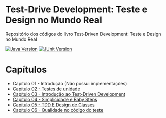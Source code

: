 # Test-Drive Development: Teste e Design no Mundo Real
Repositório dos códigos do livro Test-Driven Development: Teste e Design no Mundo Real

[![Java Version](https://img.shields.io/badge/Java-17-blue)](https://www.oracle.com/java/technologies/javase-jdk17-downloads.html)
[![JUnit Version](https://img.shields.io/badge/JUnit-4-green)](https://junit.org/junit4/)

# Capítulos
- Capítulo 01 - Introdução (Não possui implementações)
- [Capítulo 02 - Testes de unidade](https://github.com/angelomesquita/livro-tdd-mauricio-aniche-java/tree/chapter-02)
- [Capítulo 03 - Introdução ao Test-Driven Development](https://github.com/angelomesquita/livro-tdd-mauricio-aniche-java/tree/chapter-03)
- [Capítulo 04 - Simplicidade e Baby Steps](https://github.com/angelomesquita/livro-tdd-mauricio-aniche-java/tree/chapter-04)
- [Capítulo 05 - TDD E Design de Classes](https://github.com/angelomesquita/livro-tdd-mauricio-aniche-java/tree/chapter-05)
- [Capítulo 06 - Qualidade no código do teste](https://github.com/angelomesquita/livro-tdd-mauricio-aniche-java/tree/chapter-06)